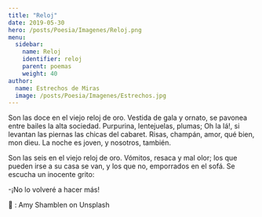 ```yaml
---
title: "Reloj"
date: 2019-05-30
hero: /posts/Poesia/Imagenes/Reloj.png
menu:
  sidebar:
    name: Reloj
    identifier: reloj
    parent: poemas
    weight: 40
author:
  name: Estrechos de Miras
  image: /posts/Poesia/Imagenes/Estrechos.jpg
---
```


Son las doce en el viejo reloj de oro. Vestida de gala y ornato, se pavonea entre bailes la alta sociedad. Purpurina, lentejuelas, plumas; Oh la lá!, si levantan las piernas las chicas del cabaret. Risas, champán, amor, qué bien, mon dieu. La noche es joven, y nosotros, también.

Son las seis en el viejo reloj de oro. Vómitos, resaca y mal olor; los que pueden irse a su casa se van, y los que no, emporrados en el sofá. Se escucha un inocente grito:

-¡No lo volveré a hacer más!

📸 : Amy Shamblen on Unsplash
